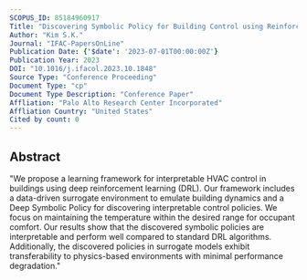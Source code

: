 ```yaml
---
SCOPUS_ID: 85184960917
Title: "Discovering Symbolic Policy for Building Control using Reinforcement Learning"
Author: "Kim S.K."
Journal: "IFAC-PapersOnLine"
Publication Date: {'$date': '2023-07-01T00:00:00Z'}
Publication Year: 2023
DOI: "10.1016/j.ifacol.2023.10.1848"
Source Type: "Conference Proceeding"
Document Type: "cp"
Document Type Description: "Conference Paper"
Affliation: "Palo Alto Research Center Incorporated"
Affliation Country: "United States"
Cited by count: 0
---
```


## Abstract
"We propose a learning framework for interpretable HVAC control in buildings using deep reinforcement learning (DRL). Our framework includes a data-driven surrogate environment to emulate building dynamics and a Deep Symbolic Policy for discovering interpretable control policies. We focus on maintaining the temperature within the desired range for occupant comfort. Our results show that the discovered symbolic policies are interpretable and perform well compared to standard DRL algorithms. Additionally, the discovered policies in surrogate models exhibit transferability to physics-based environments with minimal performance degradation."
